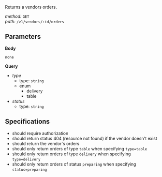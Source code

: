 Returns a vendors orders.  
  
*method:* `GET`  
*path:* `/v1/vendors/:id/orders`  
  
Parameters  
-----------  
  
**Body**  
  
`none`  
  
**Query**  
  
- *type*  
  - type: `string`  
  - enum  
    - delivery  
    - table  
- *status*  
  - type: `string`  
  
Specifications  
--------------  
  
- should require authorization  
- should return status 404 (resource not found) if the vendor doesn't exist  
- should return the vendor's orders  
- should only return orders of type `table` when specifying `type=table`  
- should only return orders of type `delivery` when specifying `type=delivery`  
- should only return orders of status `preparing` when specifying `status=preparing`  
